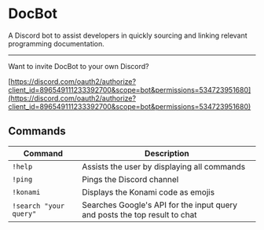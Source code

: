 # DocBot
A Discord bot to assist developers in quickly sourcing and linking relevant programming documentation.

---

Want to invite DocBot to your own Discord?

[https://discord.com/oauth2/authorize?client_id=896549111233392700&scope=bot&permissions=534723951680](https://discord.com/oauth2/authorize?client_id=896549111233392700&scope=bot&permissions=534723951680)

## Commands
| Command | Description |
| ------------- | ------------- |
| `!help` | Assists the user by displaying all commands |
| `!ping` | Pings the Discord channel |
| `!konami` | Displays the Konami code as emojis |
| `!search "your query"` | Searches Google's API for the input query and posts the top result to chat |
